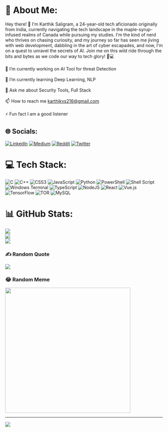 # 💫 About Me:
Hey there! 👋 I'm Karthik Saligram, a 24-year-old tech aficionado originally from India, currently navigating the tech landscape in the maple-syrup-infused realms of Canada while pursuing my studies. I'm the kind of nerd who thrives on chasing curiosity, and my journey so far has seen me jiving with web development, dabbling in the art of cyber escapades, and now, I'm on a quest to unravel the secrets of AI. Join me on this wild ride through the bits and bytes as we code our way to tech glory! 🚀💻<br><br>🔭 I’m currently working on AI Tool for threat Detection<br><br>🌱 I’m currently learning Deep Learning, NLP<br><br>💬 Ask me about Security Tools, Full Stack<br><br>📫 How to reach me karthikvs216@gmail.com<br><br>⚡ Fun fact I am a good listener


## 🌐 Socials:
[![LinkedIn](https://img.shields.io/badge/LinkedIn-%230077B5.svg?logo=linkedin&logoColor=white)](https://linkedin.com/in/karthik-saligram-17968518b) [![Medium](https://img.shields.io/badge/Medium-12100E?logo=medium&logoColor=white)](https://medium.com/@@karthikvs216) [![Reddit](https://img.shields.io/badge/Reddit-%23FF4500.svg?logo=Reddit&logoColor=white)](https://reddit.com/user/SmallNinja0) [![Twitter](https://img.shields.io/badge/Twitter-%231DA1F2.svg?logo=Twitter&logoColor=white)](https://twitter.com/@n00bgam3r420) 

# 💻 Tech Stack:
![C](https://img.shields.io/badge/c-%2300599C.svg?style=for-the-badge&logo=c&logoColor=white) ![C++](https://img.shields.io/badge/c++-%2300599C.svg?style=for-the-badge&logo=c%2B%2B&logoColor=white) ![CSS3](https://img.shields.io/badge/css3-%231572B6.svg?style=for-the-badge&logo=css3&logoColor=white) ![JavaScript](https://img.shields.io/badge/javascript-%23323330.svg?style=for-the-badge&logo=javascript&logoColor=%23F7DF1E) ![Python](https://img.shields.io/badge/python-3670A0?style=for-the-badge&logo=python&logoColor=ffdd54) ![PowerShell](https://img.shields.io/badge/PowerShell-%235391FE.svg?style=for-the-badge&logo=powershell&logoColor=white) ![Shell Script](https://img.shields.io/badge/shell_script-%23121011.svg?style=for-the-badge&logo=gnu-bash&logoColor=white) ![Windows Terminal](https://img.shields.io/badge/Windows%20Terminal-%234D4D4D.svg?style=for-the-badge&logo=windows-terminal&logoColor=white) ![TypeScript](https://img.shields.io/badge/typescript-%23007ACC.svg?style=for-the-badge&logo=typescript&logoColor=white) ![NodeJS](https://img.shields.io/badge/node.js-6DA55F?style=for-the-badge&logo=node.js&logoColor=white) ![React](https://img.shields.io/badge/react-%2320232a.svg?style=for-the-badge&logo=react&logoColor=%2361DAFB) ![Vue.js](https://img.shields.io/badge/vue.js-%2335495e.svg?style=for-the-badge&logo=vuedotjs&logoColor=%234FC08D) ![TensorFlow](https://img.shields.io/badge/TensorFlow-%23FF6F00.svg?style=for-the-badge&logo=TensorFlow&logoColor=white) ![TOR](https://img.shields.io/badge/tor-%237E4798.svg?style=for-the-badge&logo=tor-project&logoColor=white) ![MySQL](https://img.shields.io/badge/mysql-%2300000f.svg?style=for-the-badge&logo=mysql&logoColor=white)
# 📊 GitHub Stats:
![](https://github-readme-stats.vercel.app/api?username=karthik-07&theme=dark&hide_border=false&include_all_commits=true&count_private=true)<br/>
![](https://github-readme-streak-stats.herokuapp.com/?user=karthik-07&theme=dark&hide_border=false)<br/>
![](https://github-readme-stats.vercel.app/api/top-langs/?username=karthik-07&theme=dark&hide_border=false&include_all_commits=true&count_private=true&layout=compact)

### ✍️ Random Quote
![](https://quotes-github-readme.vercel.app/api?type=horizontal&theme=light)

### 😂 Random Meme
<img src='https://randommeme-five.vercel.app/' style="height: 400px;"/>

---
[![](https://visitcount.itsvg.in/api?id=karthik-07&icon=0&color=4)](https://visitcount.itsvg.in)

<!-- Proudly created with GPRM ( https://gprm.itsvg.in ) -->
